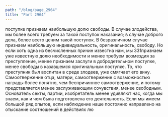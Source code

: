 ```yaml
---
path: "/blog/page_2964"
title: "Part 2964"
---
```


поступке признаем наибольшую долю свободы. В случае злодейства, мы более всего требуем за такой поступок наказания; в случае доброго дела, более всего ценим такой поступок. В безразличном случае признаем наибольшую индивидуальность, оригинальность, свободу. Но если хоть одна из бесчисленных причин известна нам, мы 331признаем уже известную долю необходимости и менее требуем возмездия за преступление, менее признаем заслуги в добродетельном поступке, менее свободы в казавшемся оригинальным поступке. То, что преступник был воспитан в среде злодеев, уже смягчает его вину. Самоотвержение отца, матери, самоотвержение с возможностью награды более понятно, чем беспричинное самоотвержение, и потому представляется менее заслуживающим сочувствия, менее свободным. Основатель секты, партии, изобретатель менее удивляют нас, когда мы знаем, как и чем была подготовлена его деятельность. Если мы имеем большой ряд опытов, если наблюдение наше постоянно направлено на отыскание соотношений в действиях лю
